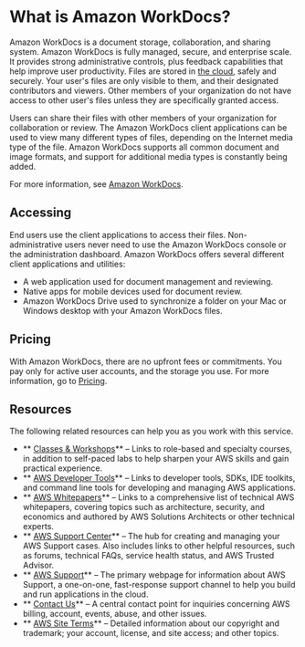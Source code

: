 # What is Amazon WorkDocs?<a name="what_is"></a>

Amazon WorkDocs is a document storage, collaboration, and sharing system\. Amazon WorkDocs is fully managed, secure, and enterprise scale\. It provides strong administrative controls, plus feedback capabilities that help improve user productivity\. Files are stored in [the cloud](https://aws.amazon.com/what-is-cloud-computing/), safely and securely\. Your user's files are only visible to them, and their designated contributors and viewers\. Other members of your organization do not have access to other user's files unless they are specifically granted access\. 

Users can share their files with other members of your organization for collaboration or review\. The Amazon WorkDocs client applications can be used to view many different types of files, depending on the Internet media type of the file\. Amazon WorkDocs supports all common document and image formats, and support for additional media types is constantly being added\. 

For more information, see [Amazon WorkDocs](https://aws.amazon.com/workdocs/)\. 

## Accessing<a name="accessing"></a>

End users use the client applications to access their files\. Non\-administrative users never need to use the Amazon WorkDocs console or the administration dashboard\. Amazon WorkDocs offers several different client applications and utilities:
+ A web application used for document management and reviewing\.
+ Native apps for mobile devices used for document review\.
+ Amazon WorkDocs Drive used to synchronize a folder on your Mac or Windows desktop with your Amazon WorkDocs files\.

## Pricing<a name="pricing"></a>

With Amazon WorkDocs, there are no upfront fees or commitments\. You pay only for active user accounts, and the storage you use\. For more information, go to [Pricing](https://aws.amazon.com/workdocs/pricing)\.

## Resources<a name="resources"></a>

The following related resources can help you as you work with this service\.
+ ** [Classes & Workshops](https://aws.amazon.com/training/course-descriptions/)** – Links to role\-based and specialty courses, in addition to self\-paced labs to help sharpen your AWS skills and gain practical experience\.
+ ** [AWS Developer Tools](https://aws.amazon.com/tools/)** – Links to developer tools, SDKs, IDE toolkits, and command line tools for developing and managing AWS applications\.
+ ** [AWS Whitepapers](https://aws.amazon.com/whitepapers/)** – Links to a comprehensive list of technical AWS whitepapers, covering topics such as architecture, security, and economics and authored by AWS Solutions Architects or other technical experts\.
+ ** [AWS Support Center](https://console.aws.amazon.com/support/home#/)** – The hub for creating and managing your AWS Support cases\. Also includes links to other helpful resources, such as forums, technical FAQs, service health status, and AWS Trusted Advisor\.
+ ** [AWS Support](https://aws.amazon.com/premiumsupport/)** – The primary webpage for information about AWS Support, a one\-on\-one, fast\-response support channel to help you build and run applications in the cloud\.
+ ** [Contact Us](https://aws.amazon.com/contact-us/)** – A central contact point for inquiries concerning AWS billing, account, events, abuse, and other issues\. 
+ ** [AWS Site Terms](https://aws.amazon.com/terms/)** – Detailed information about our copyright and trademark; your account, license, and site access; and other topics\.